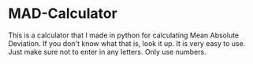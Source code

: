 # MAD-Calculator
This is a calculator that I made in python for calculating Mean Absolute Deviation. If you don't know what that is, look it up.
 It is very easy to use. Just make sure not to enter in any letters. Only use numbers.
